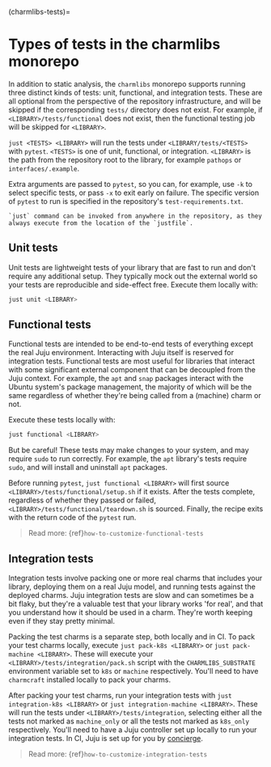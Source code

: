 (charmlibs-tests)=
# Types of tests in the charmlibs monorepo

In addition to static analysis, the `charmlibs` monorepo supports running three distinct kinds of tests: unit, functional, and integration tests.
These are all optional from the perspective of the repository infrastructure, and will be skipped if the corresponding `tests/` directory does not exist.
For example, if `<LIBRARY>/tests/functional` does not exist, then the functional testing job will be skipped for `<LIBRARY>`.

`just <TESTS> <LIBRARY>` will run the tests under `<LIBRARY/tests/<TESTS>` with `pytest`.
`<TESTS>` is one of unit, functional, or integration.
`<LIBRARY>` is the path from the repository root to the library, for example `pathops` or `interfaces/.example`.

Extra arguments are passed to `pytest`, so you can, for example, use `-k` to select specific tests, or pass `-x` to exit early on failure.
The specific version of `pytest` to run is specified in the repository's `test-requirements.txt`.

```{tip}
`just` command can be invoked from anywhere in the repository, as they always execute from the location of the `justfile`.
```

## Unit tests

Unit tests are lightweight tests of your library that are fast to run and don't require any additional setup.
They typically mock out the external world so your tests are reproducible and side-effect free.
Execute them locally with:
```bash
just unit <LIBRARY>
```

## Functional tests

Functional tests are intended to be end-to-end tests of everything except the real Juju environment.
Interacting with Juju itself is reserved for integration tests.
Functional tests are most useful for libraries that interact with some significant external component that can be decoupled from the Juju context.
For example, the `apt` and `snap` packages interact with the Ubuntu system's package management, the majority of which will be the same regardless of whether they're being called from a (machine) charm or not.

Execute these tests locally with:
```bash
just functional <LIBRARY>
```
But be careful!
These tests may make changes to your system, and may require `sudo` to run correctly.
For example, the `apt` library's tests require `sudo`, and will install and uninstall `apt` packages.

Before running `pytest`, `just functional <LIBRARY>` will first source `<LIBRARY>/tests/functional/setup.sh` if it exists.
After the tests complete, regardless of whether they passed or failed, `<LIBRARY>/tests/functional/teardown.sh` is sourced.
Finally, the recipe exits with the return code of the `pytest` run.

> Read more: {ref}`how-to-customize-functional-tests`

## Integration tests

Integration tests involve packing one or more real charms that includes your library, deploying them on a real Juju model, and running tests against the deployed charms.
Juju integration tests are slow and can sometimes be a bit flaky, but they're a valuable test that your library works 'for real', and that you understand how it should be used in a charm.
They're worth keeping even if they stay pretty minimal.

Packing the test charms is a separate step, both locally and in CI.
To pack your test charms locally, execute `just pack-k8s <LIBRARY>` or `just pack-machine <LIBRARY>`.
These will execute your `<LIBRARY>/tests/integration/pack.sh` script with the `CHARMLIBS_SUBSTRATE` environment variable set to `k8s` or `machine` respectively.
You'll need to have `charmcraft` installed locally to pack your charms.

After packing your test charms, run your integration tests with `just integration-k8s <LIBRARY>` or `just integration-machine <LIBRARY>`.
These will run the tests under `<LIBRARY>/tests/integration`, selecting either all the tests not marked as `machine_only` or all the tests not marked as `k8s_only` respectively.
You'll need to have a Juju controller set up locally to run your integration tests.
In CI, Juju is set up for you by [concierge](https://github.com/canonical/concierge).

> Read more: {ref}`how-to-customize-integration-tests`
